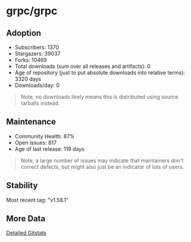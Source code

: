 # grpc/grpc

## Adoption

- Subscribers: 1370
- Stargazers: 39037
- Forks: 10469
- Total downloads (sum over all releases and artifacts): 0
- Age of repository (just to put absolute downloads into relative terms): 3320 days
- Downloads/day: 0

> Note, no downloads likely means this is distributed using source tarballs instead.

## Maintenance

- Community Health: 87%
- Open issues: 817
- Age of last release: 119 days

> Note, a large number of issues may indicate that maintainers don't correct defects, but might also
> just be an indicator of lots of users.

## Stability

Most recent tag: "v1.58.1"

## More Data

[Detailed Gitstats](/bazel-catalog/gitstats/grpc/grpc)

